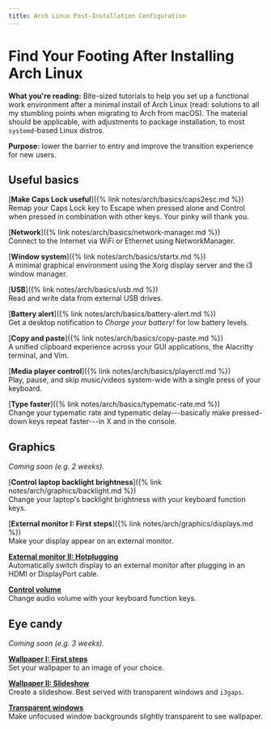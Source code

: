 ```yaml
---
title: Arch Linux Post-Installation Configuration
---
```


# Find Your Footing After Installing Arch Linux

**What you're reading:** Bite-sized tutorials to help you set up a functional work environment after a minimal install of Arch Linux
(read: solutions to all my stumbling points when migrating to Arch from macOS).
The material should be applicable, with adjustments to package installation, to most `systemd`-based Linux distros.

**Purpose:** lower the barrier to entry and improve the transition experience for new users.

## Useful basics

[**Make Caps Lock useful**]({% link notes/arch/basics/caps2esc.md %})
<br>
Remap your Caps Lock key to Escape when pressed alone and Control when pressed in combination with other keys.
Your pinky will thank you.

[**Network**]({% link notes/arch/basics/network-manager.md %})
<br>
Connect to the Internet via WiFi or Ethernet using NetworkManager.

[**Window system**]({% link notes/arch/basics/startx.md %})
<br>
A minimal graphical environment using the Xorg display server and the i3 window manager.

[**USB**]({% link notes/arch/basics/usb.md %})
<br>
Read and write data from external USB drives.

[**Battery alert**]({% link notes/arch/basics/battery-alert.md %})
<br>
Get a desktop notification to *Charge your battery!* for low battery levels.

[**Copy and paste**]({% link notes/arch/basics/copy-paste.md %})
<br>
A unified clipboard experience across your GUI applications, the Alacritty terminal, and Vim.

[**Media player control**]({% link notes/arch/basics/playerctl.md %})
<br>
Play, pause, and skip music/videos system-wide with a single press of your keyboard.

[**Type faster**]({% link notes/arch/basics/typematic-rate.md %})
<br>
Change your typematic rate and typematic delay---basically make pressed-down keys repeat faster---in X and in the console.

## Graphics

*Coming soon (e.g. 2 weeks).*

[**Control laptop backlight brightness**]({% link notes/arch/graphics/backlight.md %})
<br>
Change your laptop's backlight brightness with your keyboard function keys.

[**External monitor I: First steps**]({% link notes/arch/graphics/displays.md %})
<br>
Make your display appear on an external monitor.

[**External monitor II: Hotplugging**](#)
<br>
Automatically switch display to an external monitor after plugging in an HDMI or DisplayPort cable.

[**Control volume**](#)
<br>
Change audio volume with your keyboard function keys.

## Eye candy

*Coming soon (e.g. 3 weeks).*

[**Wallpaper I: First steps**](#)
<br>
Set your wallpaper to an image of your choice.

[**Wallpaper II: Slideshow**](#)
<br>
Create a slideshow.
Best served with transparent windows and `i3gaps`.

[**Transparent windows**](#)
<br>
Make unfocused window backgrounds slightly transparent to see wallpaper.
